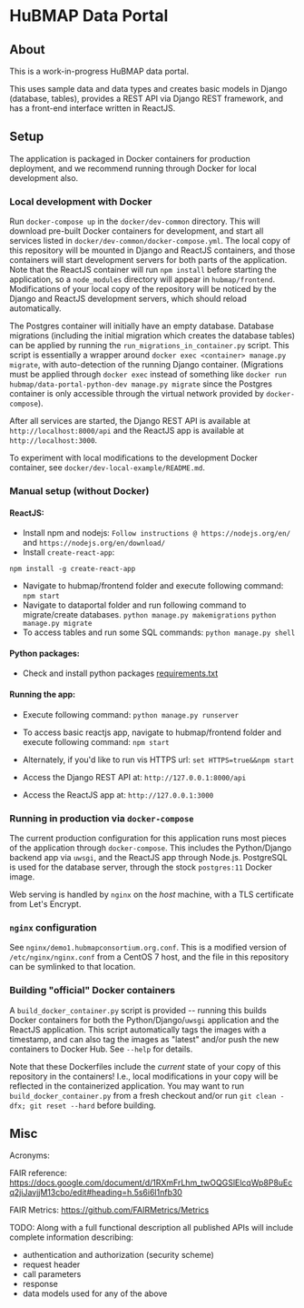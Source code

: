 # HuBMAP Data Portal

## About
This is a work-in-progress HuBMAP data portal.

This uses sample data and data types and creates basic models in Django
(database, tables), provides a REST API via Django REST framework, and has
a front-end interface written in ReactJS.

## Setup

The application is packaged in Docker containers for production deployment,
and we recommend running through Docker for local development also.

### Local development with Docker
Run `docker-compose up` in the `docker/dev-common` directory. This will
download pre-built Docker containers for development, and start all services
listed in `docker/dev-common/docker-compose.yml`. The local copy of this
repository will be mounted in Django and ReactJS containers, and those
containers will start development servers for both parts of the application.
Note that the ReactJS container will run `npm install` before starting the
application, so a `node_modules` directory will appear in `hubmap/frontend`.
Modifications of your local copy of the repository will be noticed by the
Django and ReactJS development servers, which should reload automatically.

The Postgres container will initially have an empty database. Database
migrations (including the initial migration which creates the database tables)
can be applied by running the `run_migrations_in_container.py` script. This
script is essentially a wrapper around `docker exec <container> manage.py migrate`,
with auto-detection of the running Django container. (Migrations must be applied
through `docker exec` instead of something like
`docker run hubmap/data-portal-python-dev manage.py migrate` since the Postgres
container is only accessible through the virtual network provided by
`docker-compose`).

After all services are started, the Django REST API is available at
`http://localhost:8000/api` and the ReactJS app is available at
`http://localhost:3000`.

To experiment with local modifications to the development Docker container,
see `docker/dev-local-example/README.md`.

### Manual setup (without Docker)

#### ReactJS:
* Install npm and nodejs:
```Follow instructions @ https://nodejs.org/en/``` and
```https://nodejs.org/en/download/```
* Install `create-react-app`:
```
npm install -g create-react-app
```
* Navigate to hubmap/frontend folder and execute following command:
`npm start`
* Navigate to dataportal folder and run following command
	to migrate/create databases.
	`python manage.py makemigrations`
	`python manage.py migrate`
* To access tables and run some SQL commands:
	`python manage.py shell`

#### Python packages:
* Check and install python packages [requirements.txt](https://github.com/hubmapconsortium/hubmap-data-portal/blob/sushma-branch/hiveportal/requirements.txt)

#### Running the app:

* Execute following command: `python manage.py runserver`
* To access basic reactjs app, navigate to hubmap/frontend folder and execute following command: `npm start`
* Alternately, if you'd like to run vis HTTPS url: `set HTTPS=true&&npm start`

* Access the Django REST API at: `http://127.0.0.1:8000/api`
* Access the ReactJS app at: `http://127.0.0.1:3000`

### Running in production via `docker-compose`
The current production configuration for this application runs most pieces of the application
through `docker-compose`. This includes the Python/Django backend app via `uwsgi`, and
the ReactJS app through Node.js. PostgreSQL is used for the database server, through the stock
`postgres:11` Docker image.

Web serving is handled by `nginx` on the _host_ machine, with a TLS certificate from Let's Encrypt.

### `nginx` configuration
See `nginx/demo1.hubmapconsortium.org.conf`. This is a modified version of `/etc/nginx/nginx.conf`
from a CentOS 7 host, and the file in this repository can be symlinked to that location.

### Building "official" Docker containers
A `build_docker_container.py` script is provided -- running this builds Docker containers for
both the Python/Django/`uwsgi` application and the ReactJS application. This script automatically
tags the images with a timestamp, and can also tag the images as "latest" and/or push the new
containers to Docker Hub. See `--help` for details.

Note that these Dockerfiles include the _current_ state of your copy of this repository in
the containers! I.e., local modifications in your copy will be reflected in the containerized
application. You may want to run `build_docker_container.py` from a fresh checkout and/or run
`git clean -dfx; git reset --hard` before building.

## Misc
Acronyms:

FAIR reference: https://docs.google.com/document/d/1RXmFrLhm_twOQGSlElcqWp8P8uEcq2jiJavjjM13cbo/edit#heading=h.5s6i6l1nfb30

FAIR Metrics: https://github.com/FAIRMetrics/Metrics

TODO: Along with a full functional description all published APIs will include complete information describing:
* authentication and authorization (security scheme)
* request header
* call parameters
* response
* data models used for any of the above
